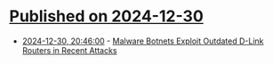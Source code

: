 # [Published on 2024-12-30](index.md)

* [2024-12-30, 20:46:00](https://soylentnews.org/article.pl?sid=24/12/29/1833241&from=rss) - [Malware Botnets Exploit Outdated D-Link Routers in Recent Attacks](https://soylentnews.org/article.pl?sid=24/12/29/1833241&from=rss)
